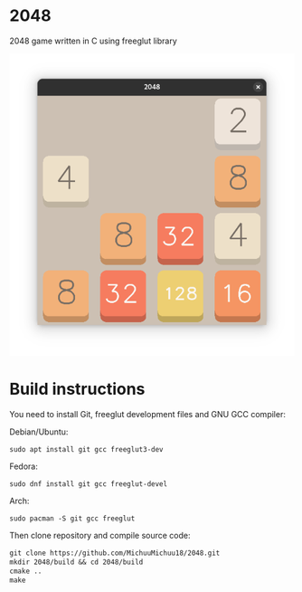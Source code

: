 # 2048
2048 game written in C using freeglut library

![Game screenshot](screenshot.png)

# Build instructions

You need to install Git, freeglut development files and GNU GCC compiler:

Debian/Ubuntu:
````
sudo apt install git gcc freeglut3-dev
````

Fedora:
````
sudo dnf install git gcc freeglut-devel
````

Arch:
````
sudo pacman -S git gcc freeglut
````

Then clone repository and compile source code:

````
git clone https://github.com/MichuuMichuu18/2048.git
mkdir 2048/build && cd 2048/build
cmake ..
make
````
